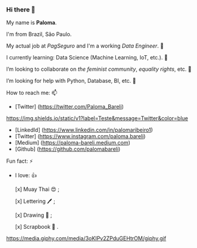 ### Hi there 👋

My name is **Paloma**.

I'm from Brazil, São Paulo.

My actual job at *PagSeguro* and I'm a working *Data Engineer*. 🔭 

I currently learning: Data Science (Machine Learning, IoT, etc.). 🌱

I’m looking to collaborate on *the feminist community*, *equality rights*, etc. 👯 

I’m looking for help with Python, Database, BI, etc. 🤔

How to reach me: 📫 
  * [Twitter] (https://twitter.com/Paloma_Bareli) 
  
  https://img.shields.io/static/v1?label=Teste&message=Twitter&color=blue
 
 
  * [LinkedId] (https://www.linkedin.com/in/palomaribeiro1)
  * [Twitter] (https://www.instagram.com/paloma.bareli) 
  * [Medium] (https://paloma-bareli.medium.com)
  * [Github] (https://github.com/palomabareli)
  
Fun fact: ⚡
  * I love: :+1:
  
    [x] Muay Thai :heart_eyes: ; 
    
    [x] Lettering :pen: ;
    
    [x] Drawing :love_letter: ;
    
    [x] Scrapbook :ledger: .
    

https://media.giphy.com/media/3oKIPv2ZPduGEHtrOM/giphy.gif

